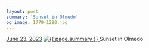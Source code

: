 ```yaml
---
layout: post
summary: 'Sunset in Olmedo'
og_image: 1779-1280.jpg
---
```


<p>
  <time>
    <a href="/1779">June 23, 2023</a>
  </time>
  <a href="/1779">
    <img src="{{ site.assets_url }}/1779-640.jpg" srcset="{{ site.assets_url }}/1779-320.jpg 320w, {{ site.assets_url }}/1779-640.jpg 640w, {{ site.assets_url }}/1779-960.jpg 960w, {{ site.assets_url }}/1779-1280.jpg 1280w" sizes="(min-width: 700px) 50vw, calc(100vw - 2rem)" alt="{{ page.summary }}" />
  </a>
  <span>Sunset in Olmedo</span>
</p>
